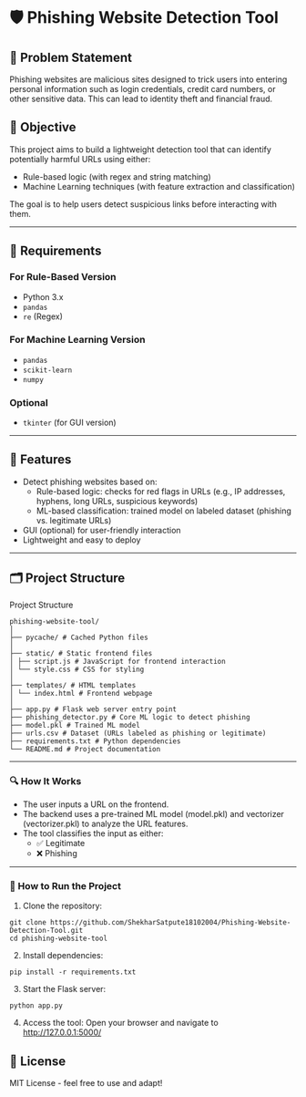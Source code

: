 # 🛡️ Phishing Website Detection Tool

## 📌 Problem Statement
Phishing websites are malicious sites designed to trick users into entering personal information such as login credentials, credit card numbers, or other sensitive data. This can lead to identity theft and financial fraud.

## 🎯 Objective
This project aims to build a lightweight detection tool that can identify potentially harmful URLs using either:
- Rule-based logic (with regex and string matching)
- Machine Learning techniques (with feature extraction and classification)

The goal is to help users detect suspicious links before interacting with them.

---
## 🧰 Requirements

### For Rule-Based Version
- Python 3.x
- `pandas`
- `re` (Regex)

### For Machine Learning Version
- `pandas`
- `scikit-learn`
- `numpy`

### Optional
- `tkinter` (for GUI version)

---

## 🧠 Features

- Detect phishing websites based on:
  - Rule-based logic: checks for red flags in URLs (e.g., IP addresses, hyphens, long URLs, suspicious keywords)
  - ML-based classification: trained model on labeled dataset (phishing vs. legitimate URLs)
- GUI (optional) for user-friendly interaction
- Lightweight and easy to deploy

---

## 🗂️ Project Structure

Project Structure
```
phishing-website-tool/
│
├── pycache/ # Cached Python files
│
├── static/ # Static frontend files
│ ├── script.js # JavaScript for frontend interaction
│ └── style.css # CSS for styling
│
├── templates/ # HTML templates
│ └── index.html # Frontend webpage
│
├── app.py # Flask web server entry point
├── phishing_detector.py # Core ML logic to detect phishing
├── model.pkl # Trained ML model
├── urls.csv # Dataset (URLs labeled as phishing or legitimate)
├── requirements.txt # Python dependencies
└── README.md # Project documentation
```
---

### 🔍 How It Works
- The user inputs a URL on the frontend.
- The backend uses a pre-trained ML model (model.pkl) and vectorizer (vectorizer.pkl) to analyze the URL features.
- The tool classifies the input as either:
   - ✅ Legitimate
   - ❌ Phishing

--- 

### 🚀 How to Run the Project
1. Clone the repository:
```
git clone https://github.com/ShekharSatpute18102004/Phishing-Website-Detection-Tool.git
cd phishing-website-tool
```
2. Install dependencies:
```
pip install -r requirements.txt
```
3. Start the Flask server:
```
python app.py
```
4. Access the tool:
Open your browser and navigate to http://127.0.0.1:5000/


## 📄 License
MIT License - feel free to use and adapt!

